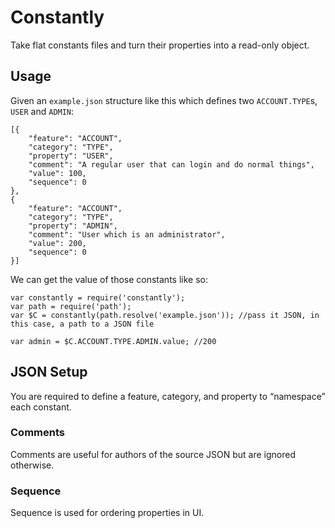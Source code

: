 # Constantly

Take flat constants files and turn their properties into a read-only object.

## Usage

Given an `example.json` structure like this which defines two `ACCOUNT.TYPE`s, `USER` and `ADMIN`:

    [{
        "feature": "ACCOUNT",
        "category": "TYPE",
        "property": "USER",
        "comment": "A regular user that can login and do normal things",
        "value": 100,
        "sequence": 0
    },
    {
        "feature": "ACCOUNT",
        "category": "TYPE",
        "property": "ADMIN",
        "comment": "User which is an administrator",
        "value": 200,
        "sequence": 0
    }]

We can get the value of those constants like so:

    var constantly = require('constantly');
    var path = require('path');
    var $C = constantly(path.resolve('example.json')); //pass it JSON, in this case, a path to a JSON file

    var admin = $C.ACCOUNT.TYPE.ADMIN.value; //200


## JSON Setup

You are required to define a feature, category, and property to “namespace” each constant.

### Comments
Comments are useful for authors of the source JSON but are ignored otherwise.

### Sequence
Sequence is used for ordering properties in UI.
